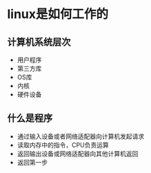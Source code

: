 # linux是如何工作的
## 计算机系统层次
+ 用户程序
+ 第三方库
+ OS库
+ 内核
+ 硬件设备

## 什么是程序
+ 通过输入设备或者网络适配器向计算机发起请求
+ 读取内存中的指令，CPU负责运算
+ 返回输出设备或网络适配器向其他计算机返回
+ 返回第一步

## 